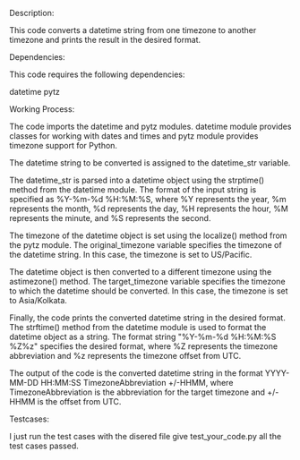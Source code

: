 Description:

This code converts a datetime string from one timezone to another timezone and prints the result in the desired format.

Dependencies:

This code requires the following dependencies:

datetime
pytz

Working Process:

The code imports the datetime and pytz modules. datetime module provides classes for working with dates and times and pytz module provides timezone support for Python.

The datetime string to be converted is assigned to the datetime_str variable.

The datetime_str is parsed into a datetime object using the strptime() method from the datetime module. The format of the input string is specified as %Y-%m-%d %H:%M:%S, where %Y represents the year, %m represents the month, %d represents the day, %H represents the hour, %M represents the minute, and %S represents the second.

The timezone of the datetime object is set using the localize() method from the pytz module. The original_timezone variable specifies the timezone of the datetime string. In this case, the timezone is set to US/Pacific.

The datetime object is then converted to a different timezone using the astimezone() method. The target_timezone variable specifies the timezone to which the datetime should be converted. In this case, the timezone is set to Asia/Kolkata.

Finally, the code prints the converted datetime string in the desired format. The strftime() method from the datetime module is used to format the datetime object as a string. The format string "%Y-%m-%d %H:%M:%S %Z%z" specifies the desired format, where %Z represents the timezone abbreviation and %z represents the timezone offset from UTC.

The output of the code is the converted datetime string in the format YYYY-MM-DD HH:MM:SS TimezoneAbbreviation +/-HHMM, where TimezoneAbbreviation is the abbreviation for the target timezone and +/-HHMM is the offset from UTC.


Testcases:

I just run the test cases with the disered file give test_your_code.py
all the test cases passed.
